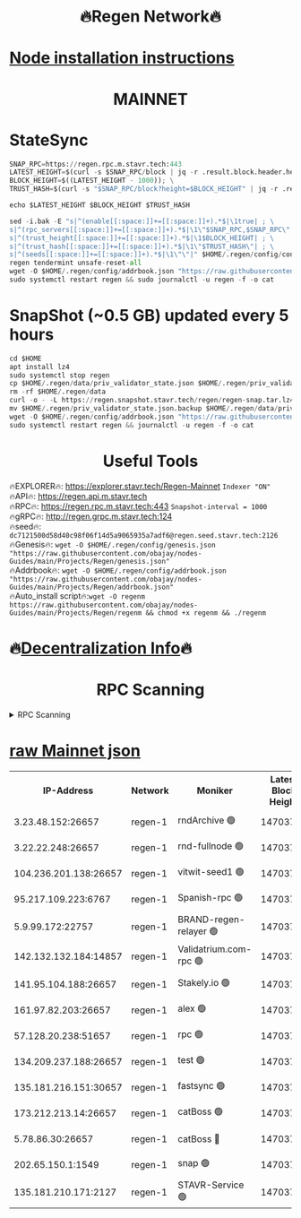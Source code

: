 <h1 align="center"> 🔥Regen Network🔥</h1>

[Node installation instructions](https://github.com/obajay/nodes-Guides/tree/main/Projects/Regen)
=
<h1 align="center"> MAINNET</h1>

# StateSync
```python
SNAP_RPC=https://regen.rpc.m.stavr.tech:443
LATEST_HEIGHT=$(curl -s $SNAP_RPC/block | jq -r .result.block.header.height); \
BLOCK_HEIGHT=$((LATEST_HEIGHT - 1000)); \
TRUST_HASH=$(curl -s "$SNAP_RPC/block?height=$BLOCK_HEIGHT" | jq -r .result.block_id.hash)

echo $LATEST_HEIGHT $BLOCK_HEIGHT $TRUST_HASH

sed -i.bak -E "s|^(enable[[:space:]]+=[[:space:]]+).*$|\1true| ; \
s|^(rpc_servers[[:space:]]+=[[:space:]]+).*$|\1\"$SNAP_RPC,$SNAP_RPC\"| ; \
s|^(trust_height[[:space:]]+=[[:space:]]+).*$|\1$BLOCK_HEIGHT| ; \
s|^(trust_hash[[:space:]]+=[[:space:]]+).*$|\1\"$TRUST_HASH\"| ; \
s|^(seeds[[:space:]]+=[[:space:]]+).*$|\1\"\"|" $HOME/.regen/config/config.toml
regen tendermint unsafe-reset-all
wget -O $HOME/.regen/config/addrbook.json "https://raw.githubusercontent.com/obajay/nodes-Guides/main/Projects/Regen/addrbook.json"
sudo systemctl restart regen && sudo journalctl -u regen -f -o cat
```
# SnapShot (~0.5 GB) updated every 5 hours
```python
cd $HOME
apt install lz4
sudo systemctl stop regen
cp $HOME/.regen/data/priv_validator_state.json $HOME/.regen/priv_validator_state.json.backup
rm -rf $HOME/.regen/data
curl -o - -L https://regen.snapshot.stavr.tech/regen/regen-snap.tar.lz4 | lz4 -c -d - | tar -x -C $HOME/.regen --strip-components 2
mv $HOME/.regen/priv_validator_state.json.backup $HOME/.regen/data/priv_validator_state.json
wget -O $HOME/.regen/config/addrbook.json "https://raw.githubusercontent.com/obajay/nodes-Guides/main/Projects/Regen/addrbook.json"
sudo systemctl restart regen && journalctl -u regen -f -o cat
```

 <h1 align="center"> Useful Tools</h1>

🔥EXPLORER🔥:     https://explorer.stavr.tech/Regen-Mainnet        `Indexer "ON"` \
🔥API🔥:          https://regen.api.m.stavr.tech \
🔥RPC🔥:          https://regen.rpc.m.stavr.tech:443              `Snapshot-interval = 1000` \
🔥gRPC🔥:         http://regen.grpc.m.stavr.tech:124 \
🔥seed🔥:      `dc7121500d58d40c98f06f14d5a9065935a7adf6@regen.seed.stavr.tech:2126` \
🔥Genesis🔥:   `wget -O $HOME/.regen/config/genesis.json "https://raw.githubusercontent.com/obajay/nodes-Guides/main/Projects/Regen/genesis.json"` \
🔥Addrbook🔥:  `wget -O $HOME/.regen/config/addrbook.json "https://raw.githubusercontent.com/obajay/nodes-Guides/main/Projects/Regen/addrbook.json"` \
🔥Auto_install script🔥:`wget -O regenm https://raw.githubusercontent.com/obajay/nodes-Guides/main/Projects/Regen/regenm && chmod +x regenm && ./regenm`

🔥[Decentralization Info](https://github.com/obajay/StateSync-snapshots/tree/main/Projects/Regen/Decentralization)🔥
=
<h1 align="center"> RPC Scanning</h1>

<details>
<summary>RPC Scanning</summary>

<h2 align="center"> We scan nodes in real time every 4 hours. And we provide the final result of RPC endpoints.
We cannot influence the operation of these nodes in any way. </h2>


```python
If Voting Power is higher than 0 --> then the Node is a validator of the network and may be subject to attack and be a potential threat to the chain.
```
```python
We marked such validators with a red symbol
```

</details>

[raw Mainnet json](https://rpc-check.regenm.stavr.tech/regenm/rpc-regenm-result.json)
=


<table><tr><th>IP-Address</th><th>Network</th><th>Moniker</th><th>Latest Block Height</th><th>Earliest Block Height</th><th>Catching Up</th><th>Tx Index</th><th>Voting Power</th><th>Scan Time</th></tr><tr><td>3.23.48.152:26657</td><td>regen-1</td><td>rndArchive 🟢</td><td>14703730</td><td>1</td><td>False</td><td>on</td><td>0</td><td>2024-02-15T07:43:51.348944197UTC</td></tr><tr><td>3.22.22.248:26657</td><td>regen-1</td><td>rnd-fullnode 🟢</td><td>14703729</td><td>4134001</td><td>False</td><td>on</td><td>0</td><td>2024-02-15T07:43:48.618895802UTC</td></tr><tr><td>104.236.201.138:26657</td><td>regen-1</td><td>vitwit-seed1 🟢</td><td>14703724</td><td>8943001</td><td>False</td><td>on</td><td>0</td><td>2024-02-15T07:43:20.598002492UTC</td></tr><tr><td>95.217.109.223:6767</td><td>regen-1</td><td>Spanish-rpc 🟢</td><td>14703733</td><td>10068001</td><td>False</td><td>on</td><td>0</td><td>2024-02-15T07:44:12.028373267UTC</td></tr><tr><td>5.9.99.172:22757</td><td>regen-1</td><td>BRAND-regen-relayer 🟢</td><td>14703734</td><td>10782501</td><td>False</td><td>on</td><td>0</td><td>2024-02-15T07:44:14.882955473UTC</td></tr><tr><td>142.132.132.184:14857</td><td>regen-1</td><td>Validatrium.com-rpc 🟢</td><td>14703733</td><td>11175001</td><td>False</td><td>on</td><td>0</td><td>2024-02-15T07:44:14.522875684UTC</td></tr><tr><td>141.95.104.188:26657</td><td>regen-1</td><td>Stakely.io 🟢</td><td>14703728</td><td>13442501</td><td>False</td><td>on</td><td>0</td><td>2024-02-15T07:43:39.657794442UTC</td></tr><tr><td>161.97.82.203:26657</td><td>regen-1</td><td>alex 🟢</td><td>14703731</td><td>13992001</td><td>False</td><td>on</td><td>0</td><td>2024-02-15T07:44:00.983139659UTC</td></tr><tr><td>57.128.20.238:51657</td><td>regen-1</td><td>rpc 🟢</td><td>14703732</td><td>13992001</td><td>False</td><td>on</td><td>0</td><td>2024-02-15T07:44:07.423187981UTC</td></tr><tr><td>134.209.237.188:26657</td><td>regen-1</td><td>test 🟢</td><td>14703735</td><td>13992001</td><td>False</td><td>on</td><td>0</td><td>2024-02-15T07:44:23.492916881UTC</td></tr><tr><td>135.181.216.151:30657</td><td>regen-1</td><td>fastsync 🟢</td><td>14703731</td><td>14457001</td><td>False</td><td>off</td><td>0</td><td>2024-02-15T07:44:00.552000408UTC</td></tr><tr><td>173.212.213.14:26657</td><td>regen-1</td><td>catBoss 🟢</td><td>14703730</td><td>14577001</td><td>False</td><td>on</td><td>0</td><td>2024-02-15T07:43:51.630981152UTC</td></tr><tr><td>5.78.86.30:26657</td><td>regen-1</td><td>catBoss 🔴</td><td>14703720</td><td>14650701</td><td>False</td><td>on</td><td>9094839830</td><td>2024-02-15T07:44:32.811450927UTC</td></tr><tr><td>202.65.150.1:1549</td><td>regen-1</td><td>snap 🟢</td><td>14703741</td><td>14698999</td><td>False</td><td>on</td><td>0</td><td>2024-02-15T07:44:58.647620534UTC</td></tr><tr><td>135.181.210.171:2127</td><td>regen-1</td><td>STAVR-Service 🟢</td><td>14703737</td><td>14702001</td><td>False</td><td>on</td><td>0</td><td>2024-02-15T07:44:37.247770870UTC</td></tr></table>